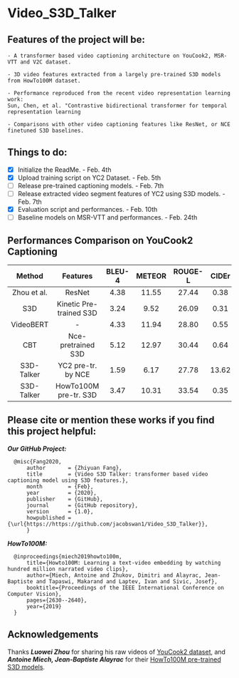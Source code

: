 # Video_S3D_Talker

## Features of the project will be:

```
- A transformer based video captioning architecture on YouCook2, MSR-VTT and V2C dataset.

- 3D video features extracted from a largely pre-trained S3D models from HowTo100M dataset.

- Performance reproduced from the recent video representation learning work:
Sun, Chen, et al. "Contrastive bidirectional transformer for temporal representation learning

- Comparisons with other video captioning features like ResNet, or NCE finetuned S3D baselines.
```

## Things to do:
- [x] Initialize the ReadMe.                                            - Feb. 4th
- [x] Upload training script on YC2 Dataset.                            - Feb. 5th
- [ ] Release pre-trained captioning models.                            - Feb. 7th
- [ ] Release extracted video segment features of YC2 using S3D models. - Feb. 7th
- [x] Evaluation script and performances.                               - Feb. 10th
- [ ] Baseline models on MSR-VTT and performances.                      - Feb. 24th

## Performances Comparison on YouCook2 Captioning

| Method  | Features | BLEU-4 | METEOR | ROUGE-L | CIDEr |
|  :---:  |  :---:  |  :---:  |  :---:  |  :---:  |  :---:  |
| Zhou et al. | ResNet | 4.38 | 11.55 | 27.44 | 0.38 |
| S3D | Kinetic Pre-trained S3D | 3.24 | 9.52 | 26.09 | 0.31 |
| VideoBERT | - | 4.33 | 11.94 | 28.80 | 0.55 |
| CBT | Nce-pretrained S3D | 5.12 | 12.97 | 30.44 | 0.64 |
| S3D-Talker | YC2 pre-tr. by NCE | 1.59 | 6.17 | 27.78 | 13.62 |
| S3D-Talker | HowTo100M pre-tr. S3D | 3.47 | 10.31 | 33.54 | 0.35 |

##   Please cite or mention these works if you find this project helpful: 
  
  ***Our GitHub Project:***
  ```
    @misc{Fang2020,
        author       = {Zhiyuan Fang},
        title        = {Video S3D Talker: transformer based video captioning model using S3D features.},
        month        = {Feb},
        year         = {2020},
        publisher    = {GitHub},
        journal      = {GitHub repository},
        version      = {1.0},
        howpublished = {\url{https://https://github.com/jacobswan1/Video_S3D_Talker}},
        }
  ```
  
  ***HowTo100M:***
  ```
    @inproceedings{miech2019howto100m,
        title={Howto100M: Learning a text-video embedding by watching hundred million narrated video clips},
        author={Miech, Antoine and Zhukov, Dimitri and Alayrac, Jean-Baptiste and Tapaswi, Makarand and Laptev, Ivan and Sivic, Josef},
        booktitle={Proceedings of the IEEE International Conference on Computer Vision},
        pages={2630--2640},
        year={2019}
    }
```

## Acknowledgements

Thanks ***Luowei Zhou*** for sharing his raw videos of [YouCook2 dataset](http://youcook2.eecs.umich.edu/), and  ***Antoine Miech, Jean-Baptiste Alayrac*** for their [HowTo100M pre-trained S3D models](https://github.com/antoine77340/S3D_HowTo100M).

